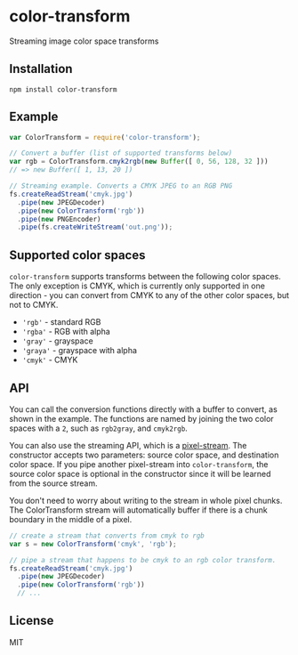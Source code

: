 # color-transform

Streaming image color space transforms

## Installation

    npm install color-transform

## Example

```javascript
var ColorTransform = require('color-transform');

// Convert a buffer (list of supported transforms below)
var rgb = ColorTransform.cmyk2rgb(new Buffer([ 0, 56, 128, 32 ]))
// => new Buffer([ 1, 13, 20 ])

// Streaming example. Converts a CMYK JPEG to an RGB PNG
fs.createReadStream('cmyk.jpg')
  .pipe(new JPEGDecoder)
  .pipe(new ColorTransform('rgb'))
  .pipe(new PNGEncoder)
  .pipe(fs.createWriteStream('out.png'));
```

## Supported color spaces

`color-transform` supports transforms between the following color spaces.
The only exception is CMYK, which is currently only supported in one direction -
you can convert from CMYK to any of the other color spaces, but not to CMYK.

* `'rgb'` - standard RGB
* `'rgba'` - RGB with alpha
* `'gray'` - grayspace
* `'graya'` - grayspace with alpha
* `'cmyk'` - CMYK

## API

You can call the conversion functions directly with a buffer to convert, as 
shown in the example. The functions are named by joining the two color spaces
with a `2`, such as `rgb2gray`, and `cmyk2rgb`.

You can also use the streaming API, which is a [pixel-stream](https://github.com/devongovett/pixel-stream).
The constructor accepts two parameters: source color space, and destination color space.
If you pipe another pixel-stream into `color-transform`, the source color space is optional
in the constructor since it will be learned from the source stream.

You don't need to worry about writing to the stream in whole pixel chunks. The ColorTransform stream
will automatically buffer if there is a chunk boundary in the middle of a pixel.

```javascript
// create a stream that converts from cmyk to rgb
var s = new ColorTransform('cmyk', 'rgb');

// pipe a stream that happens to be cmyk to an rgb color transform.
fs.createReadStream('cmyk.jpg')
  .pipe(new JPEGDecoder)
  .pipe(new ColorTransform('rgb'))
  // ...
```

## License

MIT
